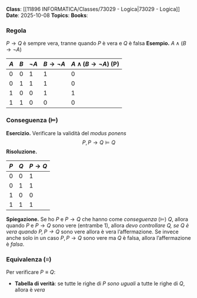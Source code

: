 **Class**: [[11896 INFORMATICA/Classes/73029 - Logica|73029 - Logica]]
**Date**: 2025-10-08
**Topics**:
**Books**:

### Regola
$P\to Q$ è sempre vera, tranne quando $P$ è vera e $Q$ è falsa
**Esempio.** $A\wedge(B\to \neg A)$

| $A$ | $B$ | $\neg A$ | $B\to \neg A$ | $A\wedge(B\to \neg A)$ (**P**) |
| --- | --- | -------- | ------------- | ------------------------------ |
| 0   | 0   | 1        | 1             | 0                              |
| 0   | 1   | 1        | 1             | 0                              |
| 1   | 0   | 0        | 1             | 1                              |
| 1   | 1   | 0        | 0             | 0                              |
### Conseguenza ($\models$)

**Esercizio.** Verificare la validità del *modus ponens*
$$P,P\to Q\models Q$$
**Risoluzione.**

| $P$ | $Q$ | $P\to Q$ |
| --- | --- | -------- |
| 0   | 0   | 1        |
| 0   | 1   | 1        |
| 1   | 0   | 0        |
| 1   | 1   | 1        |
**Spiegazione.** Se ho $P$ e $P\to Q$ che hanno come *conseguenza* ($\models$) $Q$, allora quando $P$ e $P\to Q$ sono vere (entrambe 1), allora *devo controllare $Q$, se $Q$ è vera quando $P, P\to Q$* sono vere allora è vera l’affermazione.
Se invece anche solo in un caso $P, P\to Q$ sono vere ma $Q$ è falsa, allora l’affermazione è *falsa*.

### Equivalenza ($\equiv$)
Per verificare $P \equiv Q$:
- **Tabella di verità**: se tutte le righe di $P$ *sono uguali* a tutte le righe di $Q$, allora è *vera*